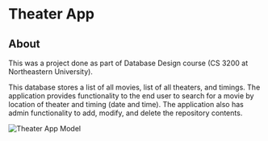 # Theater App

## About

This was a project done as part of Database Design course (CS 3200 at Northeastern University).

This database stores a list of all movies, list of all theaters, and timings. The application provides functionality to the end user to search for a movie by location of theater and timing (date and time). The application also has admin functionality to add, modify, and delete the repository contents.

![Theater App Model](https://harshalnawade.s3.amazonaws.com/Theater-App-Data-Model.jpg)
